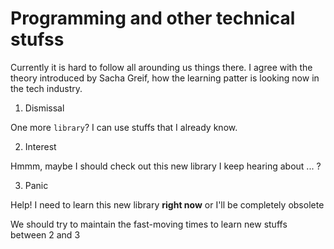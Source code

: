 # Programming and other technical stufss

Currently it is hard to follow all arounding us things there. I agree with the theory introduced by Sacha Greif, how the learning patter is looking now in the tech industry.

1. Dismissal

One more `library`? I can use stuffs that I already know.

2. Interest

Hmmm, maybe I should check out this new library I keep hearing about ... ?

3. Panic

Help! I need to learn this new library **right now** or I'll be completely obsolete

We should try to maintain the fast-moving times to learn new stuffs between 2 and 3
